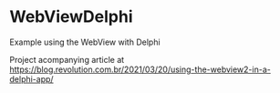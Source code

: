 # WebViewDelphi
Example using the WebView with Delphi

Project acompanying article at https://blog.revolution.com.br/2021/03/20/using-the-webview2-in-a-delphi-app/
